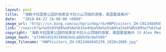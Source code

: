 ```yaml
---
layout: post
title:  "海勒卡拉国家公园的哈莱亚卡拉火山顶端的游客，美国夏威夷州"
date:   "2018-04-22 16:00:00 +0800"
image_url: "http://cn.bing.com/az/hprichbg/rb/HNPVisitors_ZH-CN13484945239_1920x1080.jpg"
link: "/search?q=%e5%93%88%e8%8e%b1%e4%ba%9a%e5%8d%a1%e6%8b%89%e7%81%ab%e5%b1%b1&form=hpcapt&mkt=zh-cn"
copyright: "海勒卡拉国家公园的哈莱亚卡拉火山顶端的游客，美国夏威夷州 (© Alex Messenger/Tandem Stills + Motion)"
image_hash: "a724b5dd19230982bdca0b939c0e5589"
image_filename: "HNPVisitors_ZH-CN13484945239_1920x1080.jpg"
---
```

